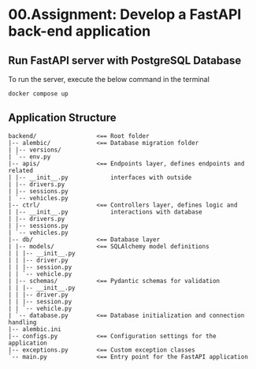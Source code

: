 
# 00.Assignment: Develop a FastAPI back-end application
## Run FastAPI server with PostgreSQL Database
To run the server, execute the below command in the terminal
```shell
docker compose up
```

## Application Structure
```
backend/                 <== Root folder
|-- alembic/             <== Database migration folder
| |-- versions/
| `-- env.py
|-- apis/                <== Endpoints layer, defines endpoints and related
| |-- __init__.py            interfaces with outside
| |-- drivers.py
| |-- sessions.py
| `-- vehicles.py
|-- ctrl/                <== Controllers layer, defines logic and
| |-- __init__.py            interactions with database
| |-- drivers.py
| |-- sessions.py
| `-- vehicles.py
|-- db/                  <== Database layer
| |-- models/            <== SQLAlchemy model definitions
| | |-- __init__.py
| | |-- driver.py
| | |-- session.py
| | `-- vehicle.py
| |-- schemas/           <== Pydantic schemas for validation
| | |-- __init__.py
| | |-- driver.py
| | |-- session.py
| | `-- vehicle.py
| `-- database.py        <== Database initialization and connection handling
|-- alembic.ini
|-- configs.py           <== Configuration settings for the application
|-- exceptions.py        <== Custom exception classes
`-- main.py              <== Entry point for the FastAPI application
```
